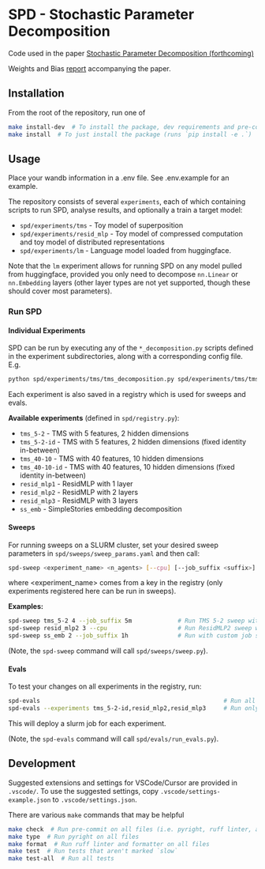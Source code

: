 # SPD - Stochastic Parameter Decomposition
Code used in the paper [Stochastic Parameter Decomposition (forthcoming)](TODO)

Weights and Bias [report](https://wandb.ai/goodfire/spd-tms/reports/SPD-paper-report--VmlldzoxMzE3NzU0MQ?accessToken=427spmsbxig5cyp4jsprg9p183tysclk7ttzyxjlsiwafh8badzlpgxcvopsormm) accompanying the paper.

## Installation
From the root of the repository, run one of

```bash
make install-dev  # To install the package, dev requirements and pre-commit hooks
make install  # To just install the package (runs `pip install -e .`)
```

## Usage
Place your wandb information in a .env file. See .env.example for an example.

The repository consists of several `experiments`, each of which containing scripts to run SPD,
analyse results, and optionally a train a target model:
- `spd/experiments/tms` - Toy model of superposition
- `spd/experiments/resid_mlp` - Toy model of compressed computation and toy model of distributed
  representations
- `spd/experiments/lm` - Language model loaded from huggingface.

Note that the `lm` experiment allows for running SPD on any model pulled from huggingface, provided
you only need to decompose `nn.Linear` or `nn.Embedding` layers (other layer types are not yet
supported, though these should cover most parameters).

### Run SPD

#### Individual Experiments
SPD can be run by executing any of the `*_decomposition.py` scripts defined in the experiment
subdirectories, along with a corresponding config file. E.g.
```bash
python spd/experiments/tms/tms_decomposition.py spd/experiments/tms/tms_5-2_config.yaml
```

Each experiment is also saved in a registry which is used for sweeps and evals.

**Available experiments** (defined in `spd/registry.py`):
- `tms_5-2` - TMS with 5 features, 2 hidden dimensions
- `tms_5-2-id` - TMS with 5 features, 2 hidden dimensions (fixed identity in-between)
- `tms_40-10` - TMS with 40 features, 10 hidden dimensions  
- `tms_40-10-id` - TMS with 40 features, 10 hidden dimensions (fixed identity in-between)
- `resid_mlp1` - ResidMLP with 1 layer
- `resid_mlp2` - ResidMLP with 2 layers
- `resid_mlp3` - ResidMLP with 3 layers
- `ss_emb` - SimpleStories embedding decomposition

#### Sweeps
For running sweeps on a SLURM cluster, set your desired sweep parameters in
`spd/sweeps/sweep_params.yaml` and then call:

```bash
spd-sweep <experiment_name> <n_agents> [--cpu] [--job_suffix <suffix>]
```
where <experiment_name> comes from a key in the registry (only experiments registered here
can be run in sweeps).

**Examples:**
```bash
spd-sweep tms_5-2 4 --job_suffix 5m             # Run TMS 5-2 sweep with 4 GPU agents
spd-sweep resid_mlp2 3 --cpu                    # Run ResidMLP2 sweep with 3 CPU agents
spd-sweep ss_emb 2 --job_suffix 1h              # Run with custom job suffix
```

(Note, the `spd-sweep` command will call `spd/sweeps/sweep.py`).

#### Evals
To test your changes on all experiments in the registry, run:
```bash
spd-evals                                                    # Run all experiments
spd-evals --experiments tms_5-2-id,resid_mlp2,resid_mlp3     # Run only the experiments listed
```
This will deploy a slurm job for each experiment.

(Note, the `spd-evals` command will call `spd/evals/run_evals.py`).

## Development

Suggested extensions and settings for VSCode/Cursor are provided in `.vscode/`. To use the suggested
settings, copy `.vscode/settings-example.json` to `.vscode/settings.json`.

There are various `make` commands that may be helpful

```bash
make check  # Run pre-commit on all files (i.e. pyright, ruff linter, and ruff formatter)
make type  # Run pyright on all files
make format  # Run ruff linter and formatter on all files
make test  # Run tests that aren't marked `slow`
make test-all  # Run all tests
```